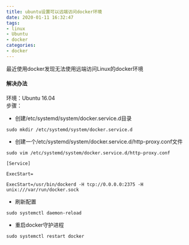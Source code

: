 ```yaml
---
title: ubuntu设置可以远端访问docker环境
date: 2020-01-11 16:32:47
tags:
- linux
- Ubuntu
- docker
categories:
- docker
---
```

最近使用docker发现无法使用远端访问Linux的docker环境
#### 解决办法
环境：Ubuntu 16.04  
步骤：
* 创建/etc/systemd/system/docker.service.d目录

```
sudo mkdir /etc/systemd/system/docker.service.d
```
* 创建一个/etc/systemd/system/docker.service.d/http-proxy.conf文件

```
sudo vim /etc/systemd/system/docker.service.d/http-proxy.conf

[Service]

ExecStart=

ExecStart=/usr/bin/dockerd -H tcp://0.0.0.0:2375 -H unix:///var/run/docker.sock
```

* 刷新配置

```
sudo systemctl daemon-reload
```
* 重启docker守护进程

```
sudo systemctl restart docker
```